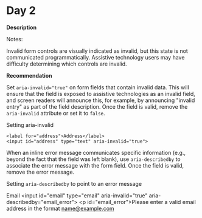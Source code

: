 # Day 2

**Description**

Notes:

Invalid form controls are visually indicated as invalid, but this state is not communicated programmatically. Assistive technology users may have difficulty determining which controls are invalid.

**Recommendation**

Set `aria-invalid="true"` on form fields that contain invalid data. This will ensure that the field is exposed to assistive technologies as an invalid field, and screen readers will announce this, for example, by announcing "invalid entry" as part of the field description. Once the field is valid, remove the `aria-invalid` attribute or set it to `false`.

Setting aria-invalid

`<label for="address">Address</label>`\
`<input id="address" type="text" aria-invalid="true">`

When an inline error message communicates specific information (e.g., beyond the fact that the field was left blank), use `aria-describedby` to associate the error message with the form field. Once the field is valid, remove the error message.

Setting `aria-describedby` to point to an error message

Email \<input id="email" type="email" aria-invalid="true" aria-describedby="email\_error"> \<p id="email\_error">Please enter a valid email address in the format name@example.com
